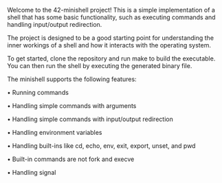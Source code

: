 Welcome to the 42-minishell project! This is a simple implementation of a shell that has some basic functionality, such as executing commands and handling input/output redirection.

The project is designed to be a good starting point for understanding the inner workings of a shell and how it interacts with the operating system.

To get started, clone the repository and run make to build the executable. You can then run the shell by executing the generated binary file.

The minishell supports the following features:

• Running commands

• Handling simple commands with arguments

• Handling simple commands with input/output redirection

• Handling environment variables

• Handling built-ins like cd, echo, env, exit, export, unset, and pwd

• Built-in commands are not fork and execve

• Handling signal
